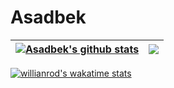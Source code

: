 # Asadbek

| <a href="https://github.com/Azamov-Asadbek/Azamov-Asadbek"><img align="center" src="https://github-readme-stats.vercel.app/api?username=Azamov-Asadbek&show_icons=true&include_all_commits=true&theme=dark&hide_border=true&count_private=true" alt="Asadbek's github stats" /></a> | <a href="https://github.com/Azamov-Asadbek/Azamov-Asadbek"><img align="center" src="https://github-readme-stats.vercel.app/api/top-langs/?username=Azamov-Asadbek&layout=compact&theme=dark&hide_border=true" /></a> |
| ------------- | ------------- |

[![willianrod's wakatime stats](https://github-readme-stats.vercel.app/api/wakatime?username=Azamov-Asadbek&theme=dark)](https://wakatime.com/@Azamov-Asadbek)
